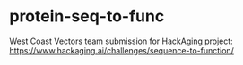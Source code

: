 # protein-seq-to-func
West Coast Vectors team submission for HackAging project: https://www.hackaging.ai/challenges/sequence-to-function/
